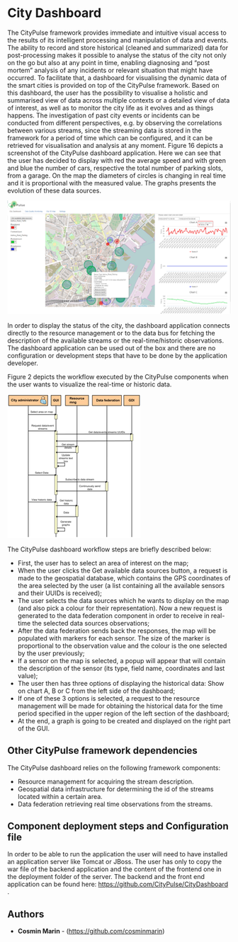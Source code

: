 # City Dashboard


The CityPulse framework provides immediate and intuitive visual access to the results of its intelligent processing and manipulation of data and events. The ability to record and store historical (cleaned and summarized) data for post-processing makes it possible to analyse the status of the city not only on the go but also at any point in time, enabling diagnosing and “post mortem” analysis of any incidents or relevant situation that might have occurred. To facilitate that, a dashboard for visualising the dynamic data of the smart cities is provided on top of the CityPulse framework. Based on this dashboard, the user has the possibility to visualise a holistic and summarised view of data across multiple contexts or a detailed view of data of interest, as well as to monitor the city life as it evolves and as things happens. The investigation of past city events or incidents can be conducted from different perspectives, e.g. by observing the correlations between various streams, since the streaming data is stored in the framework for a period of time which can be configured, and it can be retrieved for visualisation and analysis at any moment. Figure 16 depicts a screenshot of the CityPulse dashboard application. Here we can see that the user has decided to display with red the average speed and with green and blue the number of cars, respective the total number of parking slots, from a garage. On the map the diameters of circles is changing in real time and it is proportional with the measured value. The graphs presents the evolution of these data sources.


![alt text](https://github.com/CityPulse/CityDashboard/blob/master/PrintScreen.png "City Dashboard")


In order to display the status of the city, the dashboard application connects directly to the resource management or to the data bus for fetching the description of the available streams or the real-time/historic observations. The dashboard application can be used out of the box and there are no configuration or development steps that have to be done by the application developer.

Figure 2 depicts the workflow executed by the CityPulse components when the user wants to visualize the real-time or historic data.
 
![alt text](https://github.com/CityPulse/CityDashboard/blob/master/Dashboard_workflow.png "CityPulse dashboard workflow")
 
The CityPulse dashboard workflow steps are briefly described below:
*	First, the user has to select an area of interest on the map;
*	When the user clicks the Get available data sources button, a request is made to the geospatial database, which contains the GPS coordinates of the area selected by the user (a list containing all the available sensors and their UUIDs is received);
*	The user selects the data sources which he wants to display on the map (and also pick a colour for their representation). Now a new request is generated to the data federation component in order to receive in real-time the selected data sources observations;
*	After the data federation sends back the responses, the map will be populated with markers for each sensor. The size of the marker is proportional to the observation value and the colour is the one selected by the user previously;
*	If a sensor on the map is selected, a popup will appear that will contain the description of the sensor (its type, field name, coordinates and last value);
*	The user then has three options of displaying the historical data: Show on chart A, B or C from the left side of the dashboard;
*	If one of these 3 options is selected, a request to the resource management will be made for obtaining the historical data for the time period specified in the upper region of the left section of the dashboard;
*	At the end, a graph is going to be created and displayed on the right part of the GUI.

## Other CityPulse framework dependencies

The CityPulse dashboard relies on the following framework components:

*	Resource management for acquiring the stream description.
*	Geospatial data infrastructure for determining the id of the streams located within a certain area.
*	Data federation retrieving real time observations from the streams.

## Component deployment steps and Configuration file

In order to be able to run the application the user will need to have installed an application server like Tomcat or JBoss. The user has only to copy the war file of the backend application and the content of the frontend one in the deployment folder of the server. The backend and the front end application can be found here: https://github.com/CityPulse/CityDashboard .

## Authors

* **Cosmin Marin** - (https://github.com/cosminmarin)
